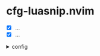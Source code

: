 # cfg-luasnip.nvim
  - [x] ...
  - [x] ...
<details>
<summary> config  </summary>

```lua

```
</details>
